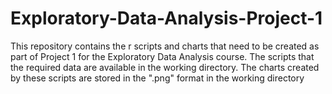 Exploratory-Data-Analysis-Project-1
===================================
This repository contains the r scripts and charts that need to be created as part of Project 1 for the Exploratory Data Analysis course. The scripts that the required data are available in the working directory. The charts created by these scripts are stored in the ".png" format in the working directory
